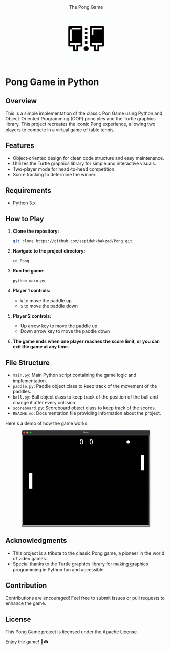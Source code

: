 
<div align="center"> The Pong Game <br/> <br/> <img src="PongGame_icon.png" width="150"> </div>

# Pong Game in Python

## Overview

This is a simple implementation of the classic Pon Game using Python and Object-Oriented Programming (OOP) principles and the Turtle graphics library. This project recreates the iconic Pong experience, allowing two players to compete in a virtual game of table tennis.


## Features

- Object-oriented design for clean code structure and easy maintenance.
- Utilizes the Turtle graphics library for simple and interactive visuals.
- Two-player mode for head-to-head competition.
- Score tracking to determine the winner.

## Requirements

- Python 3.x

## How to Play

1. **Clone the repository:**

    ```bash
    git clone https://github.com/sepidehkhakzad/Pong.git
    ```

2. **Navigate to the project directory:**

    ```bash
    cd Pong
    ```

3. **Run the game:**

    ```bash
    python main.py
    ```

4. **Player 1 controls:**
   - `W` to move the paddle up
   - `S` to move the paddle down

5. **Player 2 controls:**
   - Up arrow key to move the paddle up
   - Down arrow key to move the paddle down

6. **The game ends when one player reaches the score limit, or you can exit the game at any time.**

## File Structure

- `main.py`: Main Python script containing the game logic and implementation.
- `paddle.py`: Paddle object class to keep track of the movement of the paddles.
- `ball.py`: Ball object class to keep track of the position of the ball and change it after every collision.
- `scoreboard.py`: Scoreboard object class to keep track of the scores.
- `README.md`: Documentation file providing information about the project.

Here's a demo of how the game works:

<p align="center">
  <img src="PongGameDemo.gif" width="400" height="300" alt="normal">
</p>

## Acknowledgments

- This project is a tribute to the classic Pong game, a pioneer in the world of video games.
- Special thanks to the Turtle graphics library for making graphics programming in Python fun and accessible.

## Contribution

Contributions are encouraged! Feel free to submit issues or pull requests to enhance the game.

## License

This Pong Game project is licensed under the Apache License.

Enjoy the game! 🏓🎮



